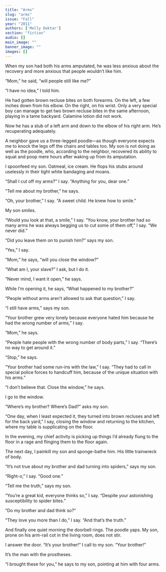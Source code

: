 ```yaml
---
title: "Arms"
slug: "arms"
issue: "Fall"
year: "2011"
authors: ['Molly Dektar']
section: "fiction"
audio: []
main_image: ""
banner_image: ""
images: []
---
```

When my son had both his arms amputated, he was less anxious about the recovery and more anxious that people wouldn’t like him. 

“Mom,” he said, “will people still like me?”

“I have no idea,” I told him.

He had gotten brown recluse bites on both forearms. On the left, a few inches down from his elbow. On the right, on his wrist. Only a very special boy can manage to get two brown recluse bites in the same afternoon, playing in a tame backyard. Calamine lotion did not work.

Now he has a stub of a left arm and down to the elbow of his right arm. He’s recuperating adequately. 

A neighbor gave us a three-legged poodle—as though everyone expects me to knock the legs off the chairs and tables too. My son is not doing as well as the poodle, who, according to the neighbor, recovered its ability to squat and poop mere hours after waking up from its amputation.

I spoonfeed my son. Oatmeal, ice cream. He flops his stubs around uselessly in their tight white bandaging and moans. 

“Shall I cut off my arms?” I say. “Anything for you, dear one.” 

“Tell me about my brother,” he says.

“Oh, your brother,” I say. “A sweet child. He knew how to smile.”

My son smiles.

“Would you look at that, a smile,” I say. “You know, your brother had so many arms he was always begging us to cut some of them off,” I say. “We never did.”

“Did you leave them on to punish him?” says my son.

“Yes,” I say.

“Mom,” he says, “will you close the window?”

“What am I, your slave?” I ask, but I do it.

“Never mind, I want it open,” he says.

While I’m opening it, he says, “What happened to my brother?”

“People without arms aren’t allowed to ask that question,” I say.

“I still have arms,” says my son.

“Your brother grew very lonely because everyone hated him because he had the wrong number of arms,” I say. 

“Mom,” he says.

“People hate people with the wrong number of body parts,” I say. “There’s no way to get around it.”

“Stop,” he says.

“Your brother had some run-ins with the law,” I say. “They had to call in special police forces to handcuff him, because of the unique situation with his arms.”

“I don’t believe that. Close the window,” he says.

I go to the window.

“Where’s my brother? Where’s Dad?” asks my son.

“One day, when I least expected it, they turned into brown recluses and left for the back yard,” I say, closing the window and returning to the kitchen, where my table is supplicating on the floor. 

In the evening, my chief activity is picking up things I’d already flung to the floor in a rage and flinging them to the floor again.

The next day, I painkill my son and sponge-bathe him. His little trainwreck of body. 

“It’s not true about my brother and dad turning into spiders,” says my son.

“Right-o,” I say. “Good one.”

“Tell me the truth,” says my son.

“You’re a great kid, everyone thinks so,” I say. “Despite your astonishing susceptibility to spider bites.”

“Do my brother and dad think so?”

“They love you more than I do,” I say. “And that’s the truth.” 

And finally one quiet morning the doorbell rings. The poodle yaps. My son, prone on his arm-rail cot in the living room, does not stir.

I answer the door. “It’s your brother!” I call to my son. “Your brother!”

It’s the man with the prostheses.

“I brought these for you,” he says to my son, pointing at him with four arms.

